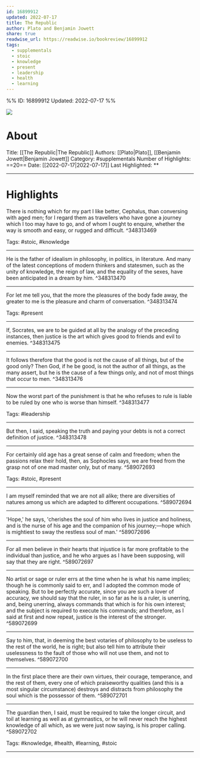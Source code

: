 ```yaml
---
id: 16899912
updated: 2022-07-17
title: The Republic
author: Plato and Benjamin Jowett
share: true
readwise_url: https://readwise.io/bookreview/16899912
tags:
  - supplementals
  - stoic
  - knowledge
  - present
  - leadership
  - health
  - learning
---
```


%%
ID: 16899912
Updated: 2022-07-17
%%

![]( https://images-na.ssl-images-amazon.com/images/I/51RnfOT4lXL._SL500_.jpg)

# About
Title: [[The Republic|The Republic]]
Authors: [[Plato|Plato]], [[Benjamin Jowett|Benjamin Jowett]]
Category: #supplementals
Number of Highlights: ==20==
Date: [[2022-07-17|2022-07-17]]
Last Highlighted: **

---

# Highlights

There is nothing which for my part I like better, Cephalus, than conversing with aged men; for I regard them as travellers who have gone a journey which I too may have to go, and of whom I ought to enquire, whether the way is smooth and easy, or rugged and difficult. ^348313469

Tags: #stoic, #knowledge

---
He is the father of idealism in philosophy, in politics, in literature. And many of the latest conceptions of modern thinkers and statesmen, such as the unity of knowledge, the reign of law, and the equality of the sexes, have been anticipated in a dream by him. ^348313470

---
For let me tell you, that the more the pleasures of the body fade away, the greater to me is the pleasure and charm of conversation. ^348313474

Tags: #present

---
If, Socrates, we are to be guided at all by the analogy of the preceding instances, then justice is the art which gives good to friends and evil to enemies. ^348313475

---
It follows therefore that the good is not the cause of all things, but of the good only? Then God, if he be good, is not the author of all things, as the many assert, but he is the cause of a few things only, and not of most things that occur to men. ^348313476

---
Now the worst part of the punishment is that he who refuses to rule is liable to be ruled by one who is worse than himself. ^348313477

Tags: #leadership

---
But then, I said, speaking the truth and paying your debts is not a correct definition of justice. ^348313478

---
For certainly old age has a great sense of calm and freedom; when the passions relax their hold, then, as Sophocles says, we are freed from the grasp not of one mad master only, but of many. ^589072693

Tags: #stoic, #present

---
I am myself reminded that we are not all alike; there are diversities of natures among us which are adapted to different occupations. ^589072694

---
'Hope,' he says, 'cherishes the soul of him who lives in justice and holiness, and is the nurse of his age and the companion of his journey;—hope which is mightiest to sway the restless soul of man.' ^589072696

---
For all men believe in their hearts that injustice is far more profitable to the individual than justice, and he who argues as I have been supposing, will say that they are right. ^589072697

---
No artist or sage or ruler errs at the time when he is what his name implies; though he is commonly said to err, and I adopted the common mode of speaking. But to be perfectly accurate, since you are such a lover of accuracy, we should say that the ruler, in so far as he is a ruler, is unerring, and, being unerring, always commands that which is for his own interest; and the subject is required to execute his commands; and therefore, as I said at first and now repeat, justice is the interest of the stronger. ^589072699

---
Say to him, that, in deeming the best votaries of philosophy to be useless to the rest of the world, he is right; but also tell him to attribute their uselessness to the fault of those who will not use them, and not to themselves. ^589072700

---
In the first place there are their own virtues, their courage, temperance, and the rest of them, every one of which praiseworthy qualities (and this is a most singular circumstance) destroys and distracts from philosophy the soul which is the possessor of them. ^589072701

---
The guardian then, I said, must be required to take the longer circuit, and toil at learning as well as at gymnastics, or he will never reach the highest knowledge of all which, as we were just now saying, is his proper calling. ^589072702

Tags: #knowledge, #health, #learning, #stoic

---